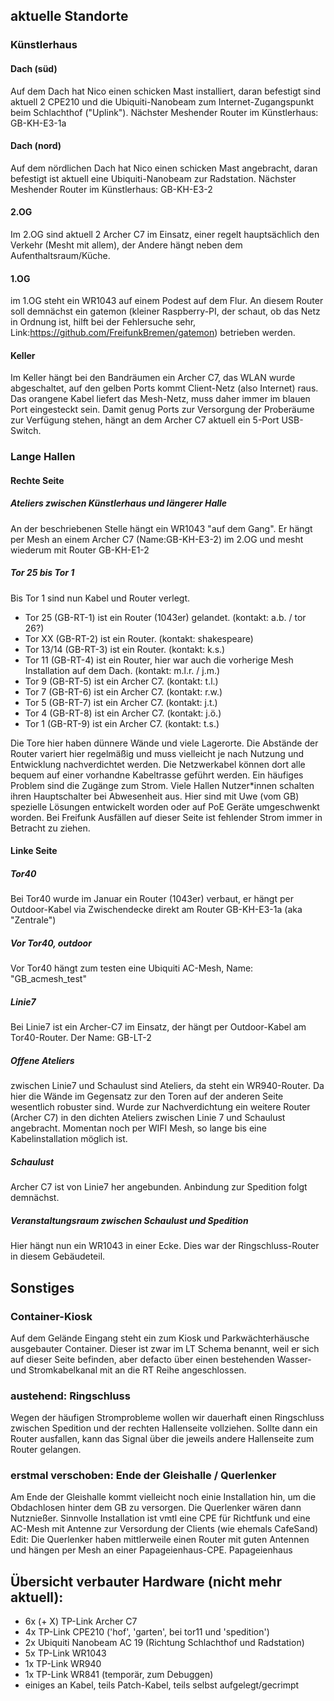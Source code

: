 ## aktuelle Standorte

### Künstlerhaus

#### Dach (süd)
Auf dem Dach hat Nico einen schicken Mast installiert, daran befestigt sind aktuell 2 CPE210 und die Ubiquiti-Nanobeam zum Internet-Zugangspunkt beim Schlachthof ("Uplink"). 
Nächster Meshender Router im Künstlerhaus: GB-KH-E3-1a

#### Dach (nord)
Auf dem nördlichen Dach hat Nico einen schicken Mast angebracht, daran befestigt ist aktuell eine Ubiquiti-Nanobeam zur Radstation.
Nächster Meshender Router im Künstlerhaus: GB-KH-E3-2

#### 2.OG 
Im 2.OG sind aktuell 2 Archer C7 im Einsatz, einer regelt hauptsächlich den Verkehr (Mesht mit allem), der Andere hängt neben dem Aufenthaltsraum/Küche.

#### 1.OG
im 1.OG steht ein WR1043 auf einem Podest auf dem Flur. An diesem Router soll demnächst ein gatemon (kleiner Raspberry-PI, der schaut, ob das Netz in Ordnung ist, hilft bei der Fehlersuche sehr, Link:https://github.com/FreifunkBremen/gatemon) betrieben werden.

#### Keller
Im Keller hängt bei den Bandräumen ein Archer C7, das WLAN wurde abgeschaltet, auf den gelben Ports kommt Client-Netz (also Internet) raus. 
Das orangene Kabel liefert das Mesh-Netz, muss daher immer im blauen Port eingesteckt sein. 
Damit genug Ports zur Versorgung der Proberäume zur Verfügung stehen, hängt an dem Archer C7 aktuell ein 5-Port USB-Switch. 

### Lange Hallen

#### Rechte Seite 

##### Ateliers zwischen Künstlerhaus und längerer Halle
An der beschriebenen Stelle hängt ein WR1043 "auf dem Gang". Er hängt per Mesh an einem Archer C7 (Name:GB-KH-E3-2) im 2.OG und mesht wiederum mit Router GB-KH-E1-2

##### Tor 25 bis Tor 1
Bis Tor 1 sind nun Kabel und Router verlegt. 

* Tor 25 (GB-RT-1) ist ein Router (1043er) gelandet.  (kontakt: a.b. / tor 26?)
* Tor XX  (GB-RT-2) ist ein Router. (kontakt: shakespeare)
* Tor 13/14 (GB-RT-3) ist ein Router. (kontakt: k.s.)
* Tor 11 (GB-RT-4) ist ein Router, hier war auch die vorherige Mesh Installation auf dem Dach. (kontakt: m.l.r. / j.m.)
* Tor 9 (GB-RT-5) ist ein Archer C7. (kontakt: t.l.)
* Tor 7 (GB-RT-6) ist ein Archer C7. (kontakt: r.w.)
* Tor 5 (GB-RT-7) ist ein Archer C7. (kontakt: j.t.)
* Tor 4 (GB-RT-8) ist ein Archer C7. (kontakt: j.ö.)
* Tor 1 (GB-RT-9) ist ein Archer C7. (kontakt: t.s.)

Die Tore hier haben dünnere Wände und viele Lagerorte. Die Abstände der Router variert hier regelmäßig und muss vielleicht je nach Nutzung und Entwicklung nachverdichtet werden. Die Netzwerkabel können dort alle bequem auf einer vorhandne Kabeltrasse geführt werden.
Ein häufiges Problem sind die Zugänge zum Strom. Viele Hallen Nutzer*innen schalten ihren Hauptschalter bei Abwesenheit aus. Hier sind mit Uwe (vom GB) spezielle Lösungen entwickelt worden oder auf PoE Geräte umgeschwenkt worden. Bei Freifunk Ausfällen auf dieser Seite ist fehlender Strom immer in Betracht zu ziehen.


#### Linke Seite

##### Tor40
Bei Tor40 wurde im Januar ein Router (1043er) verbaut, er hängt per Outdoor-Kabel via Zwischendecke direkt am Router GB-KH-E3-1a (aka "Zentrale")

##### Vor Tor40, outdoor
Vor Tor40 hängt zum testen eine Ubiquiti AC-Mesh, Name: "GB_acmesh_test"

##### Linie7
Bei Linie7 ist ein Archer-C7 im Einsatz, der hängt per Outdoor-Kabel am Tor40-Router.
Der Name: GB-LT-2

##### Offene Ateliers
zwischen Linie7 und Schaulust sind Ateliers, da steht ein WR940-Router.
Da hier die Wände im Gegensatz zur den Toren auf der anderen Seite wesentlich robuster sind. Wurde zur Nachverdichtung ein weitere Router (Archer C7) in den dichten Ateliers zwischen Linie 7 und Schaulust angebracht. 
Momentan noch per WIFI Mesh, so lange bis eine Kabelinstallation möglich ist. 

##### Schaulust
Archer C7 ist von Linie7 her angebunden. Anbindung zur Spedition folgt demnächst.

##### Veranstaltungsraum zwischen Schaulust und Spedition
Hier hängt nun ein WR1043 in einer Ecke. Dies war der Ringschluss-Router in diesem Gebäudeteil.

## Sonstiges 

### Container-Kiosk
Auf dem Gelände Eingang steht ein zum Kiosk und Parkwächterhäusche ausgebauter Container. Dieser ist zwar im LT Schema benannt, weil er sich auf dieser Seite befinden, aber defacto über einen bestehenden Wasser- und Stromkabelkanal mit an die RT Reihe angeschlossen. 

### austehend: Ringschluss
Wegen der häufigen Stromprobleme wollen wir dauerhaft einen Ringschluss zwischen Spedition und der rechten Hallenseite vollziehen. Sollte dann ein Router ausfallen, kann das Signal über die jeweils andere Hallenseite zum Router gelangen. 

### erstmal verschoben: Ende der Gleishalle / Querlenker
Am Ende der Gleishalle kommt vielleicht noch einie Installation hin, um die Obdachlosen hinter dem GB zu versorgen. 
Die Querlenker wären dann Nutznießer. Sinnvolle Installation ist vmtl eine CPE für Richtfunk und eine AC-Mesh mit Antenne zur Versordung der Clients (wie ehemals CafeSand)
Edit: Die Querlenker haben mittlerweile einen Router mit guten Antennen und hängen per Mesh an einer Papageienhaus-CPE. Papageienhaus

## Übersicht verbauter Hardware (nicht mehr aktuell): 

* 6x (+ X) TP-Link Archer C7
* 4x TP-Link CPE210 ('hof', 'garten', bei tor11 und 'spedition')
* 2x Ubiquiti Nanobeam AC 19 (Richtung Schlachthof und Radstation)
* 5x TP-Link WR1043
* 1x TP-Link WR940
* 1x TP-Link WR841 (temporär, zum Debuggen)
* einiges an Kabel, teils Patch-Kabel, teils selbst aufgelegt/gecrimpt

